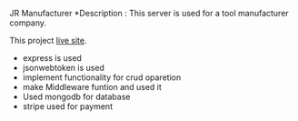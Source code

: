 JR Manufacturer
*Description : This server is used for a tool manufacturer company.

This project  [live site](https://manufacturer-website-114d0.web.app/).

* express is used
* jsonwebtoken is used
* implement functionality for crud oparetion
* make Middleware funtion and used it
* Used mongodb for database
* stripe used for payment